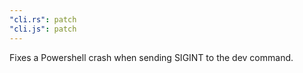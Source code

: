 ```yaml
---
"cli.rs": patch
"cli.js": patch
---
```


Fixes a Powershell crash when sending SIGINT to the dev command.
